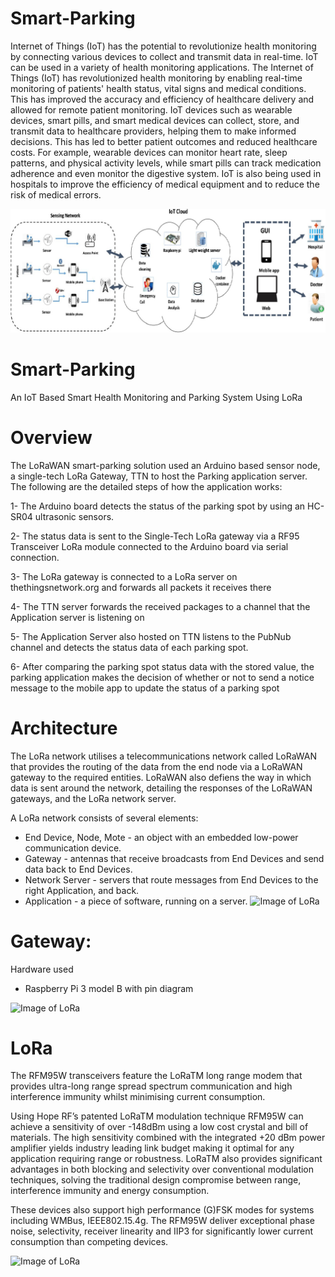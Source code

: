 # Smart-Parking
Internet of Things (IoT) has the potential to revolutionize health monitoring by connecting various devices to collect and transmit data in real-time. IoT can be used in a variety of health monitoring applications. The Internet of Things (IoT) has revolutionized health monitoring by enabling real-time monitoring of patients' health status, vital signs and medical conditions. This has improved the accuracy and efficiency of healthcare delivery and allowed for remote patient monitoring. IoT devices such as wearable devices, smart pills, and smart medical devices can collect, store, and transmit data to healthcare providers, helping them to make informed decisions. This has led to better patient outcomes and reduced healthcare costs. For example, wearable devices can monitor heart rate, sleep patterns, and physical activity levels, while smart pills can track medication adherence and even monitor the digestive system. IoT is also being used in hospitals to improve the efficiency of medical equipment and to reduce the risk of medical errors.


![Image of LoRa](https://github.com/AmirSalari/Internet-of-things-projects/blob/7f79768922e3f24ddad52041e38a2c1dfbd4e9cc/image/iothealth.png)

# Smart-Parking
An IoT Based Smart Health Monitoring and Parking System Using LoRa

# Overview

The LoRaWAN smart-parking solution used an Arduino based sensor node, a single-tech LoRa Gateway, TTN to host the Parking application server. The following are the detailed steps of how the application works:

1- The Arduino board detects the status of the parking spot by using an HC-SR04 ultrasonic sensors.

2- The status data is sent to the Single-Tech LoRa gateway via a RF95 Transceiver LoRa module connected to the Arduino board via serial connection.

3- The LoRa gateway is connected to a LoRa server on thethingsnetwork.org and forwards all packets it receives there

4- The TTN server forwards the received packages to a channel that the Application server is listening on

5- The Application Server also hosted on TTN listens to the PubNub channel and detects the status data of each parking spot.

6- After comparing the parking spot status data with the stored value, the parking application makes the decision of whether or not to send a notice message to the mobile app to update the status of a parking spot

# Architecture
The LoRa network utilises a telecommunications network called LoRaWAN that provides the routing of the data from the end node via a LoRaWAN gateway to the required entities. LoRaWAN also defiens the way in which data is sent around the network, detailing the responses of the LoRaWAN gateways, and the LoRa network server.

A LoRa network consists of several elements:


* End Device, Node, Mote - an object with an embedded low-power communication device. 
* Gateway - antennas that receive broadcasts from End Devices and send data back to End Devices. 
* Network Server - servers that route messages from End Devices to the right Application, and back. 
* Application - a piece of software, running on a server.
![Image of LoRa](https://github.com/MAmirS/Smart-Parking/blob/master/image/LoRaWAN-Overview.png)

# Gateway:
Hardware used
- Raspberry Pi 3 model B with pin diagram

![Image of LoRa](https://github.com/MAmirS/Smart-Parking/blob/master/image/raspberry.png)

# LoRa 
The  RFM95W transceivers  feature  the  LoRaTM  long range modem that provides ultra-long range spread spectrum communication and high interference immunity whilst minimising current consumption.

Using Hope RF’s patented LoRaTM modulation technique RFM95W can achieve a sensitivity of over -148dBm using a low cost crystal and bill of materials. The high sensitivity combined with the integrated +20 dBm power amplifier yields  industry  leading  link  budget  making  it optimal for any application requiring range or robustness. LoRaTM also provides significant advantages in both blocking and selectivity over conventional modulation techniques, solving the traditional design compromise between range, interference immunity and energy consumption.

These devices also support high performance (G)FSK modes for systems including WMBus, IEEE802.15.4g. The RFM95W deliver exceptional phase noise, selectivity, receiver linearity  and  IIP3  for  significantly lower  current consumption than competing devices.

![Image of LoRa](https://github.com/MAmirS/Smart-Parking/blob/master/image/2.jpg)


